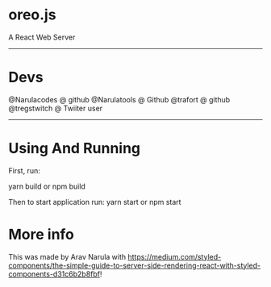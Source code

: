 # oreo.js
A React Web Server

---------------

# Devs

@Narulacodes @ github
@Narulatools @ Github
@trafort @ github
@tregstwitch @ Twiiter user


-----------

# Using And Running

First, run:

yarn build or npm build


Then to start application run:
yarn start or npm start



# More info

This was made by Arav Narula with https://medium.com/styled-components/the-simple-guide-to-server-side-rendering-react-with-styled-components-d31c6b2b8fbf!

